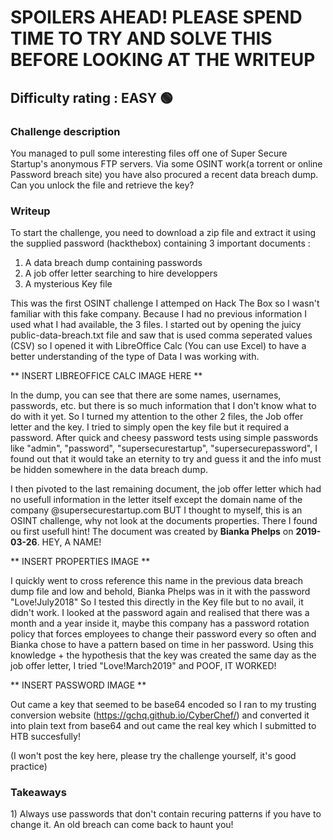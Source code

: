 <h1>SPOILERS AHEAD! PLEASE SPEND TIME TO TRY AND SOLVE THIS BEFORE LOOKING AT THE WRITEUP</h1>


<h2>Difficulty rating : EASY 🟢 </h2> 


<h3>Challenge description</h3>
You managed to pull some interesting files off one of Super Secure Startup's anonymous FTP servers. Via some OSINT work(a torrent or online Password breach site) you have also procured a recent data breach dump. Can you unlock the file and retrieve the key?


<h3>Writeup</h3>

To start the challenge, you need to download a zip file and extract it using the supplied password (hackthebox) containing 3 important documents :
1) A data breach dump containing passwords
2) A job offer letter searching to hire developpers
3) A mysterious Key file

This was the first OSINT challenge I attemped on Hack The Box so I wasn't familiar with this fake company. Because I had no previous information I used what I had available, the 3 files. I started out by opening the juicy public-data-breach.txt file and saw that is used comma seperated values (CSV) so I opened it with LibreOffice Calc (You can use Excel) to have a better understanding of the type of Data I was working with.


** INSERT LIBREOFFICE CALC IMAGE HERE **

In the dump, you can see that there are some names, usernames, passwords, etc. but there is so much information that I don't know what to do with it yet. So I turned my attention to the other 2 files, the Job offer letter and the key. I tried to simply open the key file but it required a password. After quick and cheesy password tests using simple passwords like "admin", "password", "supersecurestartup", "supersecurepassword", I found out that it would take an eternity to try and guess it and the info must be hidden somewhere in the data breach dump. 

I then pivoted to the last remaining document, the job offer letter which had no usefull information in the letter itself except the domain name of the company @supersecurestartup.com BUT I thought to myself, this is an OSINT challenge, why not look at the documents properties. There I found ou first usefull hint! The document was created by **Bianka Phelps** on **2019-03-26**. HEY, A NAME! 

** INSERT PROPERTIES IMAGE **

I quickly went to cross reference this name in the previous data breach dump file and low and behold, Bianka Phelps was in it with the password "Love!July2018"
So I tested this directly in the Key file but to no avail, it didn't work. I looked at the password again and realised that there was a month and a year inside it, maybe this company has a password rotation policy that forces employees to change their password every so often and Bianka chose to have a pattern based on time in her password. Using this knowledge + the hypothesis that the key was created the same day as the job offer letter, I tried "Love!March2019" and POOF, IT WORKED!

** INSERT PASSWORD IMAGE **

Out came a key that seemed to be base64 encoded so I ran to my trusting conversion website (https://gchq.github.io/CyberChef/) and converted it into plain text from base64 and out came the real key which I submitted to HTB succesfully!

(I won't post the key here, please try the challenge yourself, it's good practice)

<h3>Takeaways</h3>
1) Always use passwords that don't contain recuring patterns if you have to change it. An old breach can come back to haunt you!

